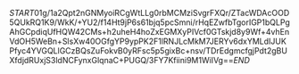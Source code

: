 $START$01g/1a2Qpt2nGNMyoiRCgWtLLg0rbMCMziSvgrFXQr/ZTacWDAcOOD5QUkRQ1K9/WkK/+YU2/f14Ht9jP6s61bjq5pcSmni/rHqEZwfbTgorIGP1bQLPgAhGCpdiqUfHQW42CMs+h2uheH4hoZxEGMXyPIVcf0GTskjd8y9Wf+4vhEnVdOH5WeBn+SlsXw40OGfgYP9ypPK2F1lRNJLcMkM7JERYv6dxYMLdIJUKPfyc4YVGQLlGCzBQsZuFokvB0yRFsc5p5gixBc+nsv/TDrEdgmcfgjPdt2gBUXfdjdRUxjS3ldNCFynxGlqnaC+PUGQ/3FY7Kfiini9M1WiIVg==$END$